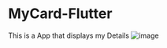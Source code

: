 # MyCard-Flutter
This is a App that displays my Details
![image](https://user-images.githubusercontent.com/73957024/116977923-a670e380-ace0-11eb-8684-f0364c7f9744.png) 
